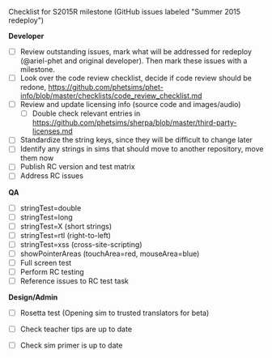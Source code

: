 Checklist for S2015R milestone (GitHub issues labeled "Summer 2015 redeploy")

**Developer**
- [ ] Review outstanding issues, mark what will be addressed for redeploy (@ariel-phet and original developer). Then mark these issues with a milestone.
- [ ] Look over the code review checklist, decide if code review should be redone, https://github.com/phetsims/phet-info/blob/master/checklists/code_review_checklist.md
- [ ] Review and update licensing info (source code and images/audio)
  - [ ] Double check relevant entries in https://github.com/phetsims/sherpa/blob/master/third-party-licenses.md
- [ ] Standardize the string keys, since they will be difficult to change later
- [ ] Identify any strings in sims that should move to another repository, move them now
- [ ] Publish RC version and test matrix
- [ ] Address RC issues

**QA**
- [ ] stringTest=double
- [ ] stringTest=long
- [ ] stringTest=X (short strings)
- [ ] stringTest=rtl (right-to-left)
- [ ] stringTest=xss (cross-site-scripting)
- [ ] showPointerAreas (touchArea=red, mouseArea=blue)
- [ ] Full screen test
- [ ] Perform RC testing
 - [ ] Reference issues to RC test task

**Design/Admin**
- [ ] Rosetta test (Opening sim to trusted translators for beta)
- [ ] Check teacher tips are up to date
- [ ] Check sim primer is up to date

